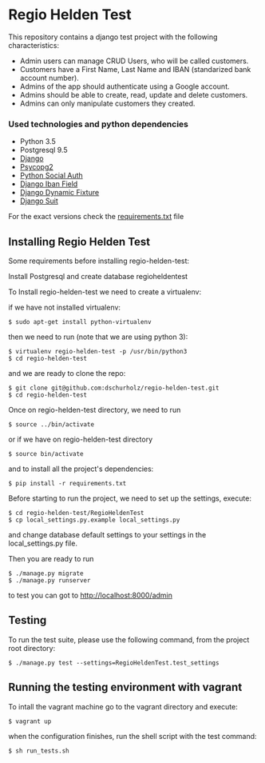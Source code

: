 # Regio Helden Test

This repository contains a django test project with the following characteristics:

 - Admin users can manage CRUD Users, who will be called customers.
 - Customers have a First Name, Last Name and IBAN (standarized bank account number).
 - Admins of the app should authenticate using a Google account.
 - Admins should be able to create, read, update and delete customers.
 - Admins can only manipulate customers they created.

### Used technologies and python dependencies

 - Python 3.5
 - Postgresql 9.5
 - [Django](https://github.com/django/django)
 - [Psycopg2](https://github.com/psycopg/psycopg2)
 - [Python Social Auth](https://github.com/omab/python-social-auth)
 - [Django Iban Field](https://github.com/Chedi/django-iban-field)
 - [Django Dynamic Fixture](https://github.com/paulocheque/django-dynamic-fixture)
 - [Django Suit](https://github.com/darklow/django-suit)

For the exact versions check the [requirements.txt](https://github.com/dschurholz/regio-helden-test/blob/master/requirements.txt) file

## Installing Regio Helden Test

Some requirements before installing regio-helden-test:

Install Postgresql and create database regioheldentest

To Install regio-helden-test we need to create a virtualenv:

if we have not installed virtualenv:

    $ sudo apt-get install python-virtualenv

then we need to run (note that we are using python 3):

    $ virtualenv regio-helden-test -p /usr/bin/python3
    $ cd regio-helden-test

and we are ready to clone the repo:

    $ git clone git@github.com:dschurholz/regio-helden-test.git
    $ cd regio-helden-test

Once on regio-helden-test directory, we need to run

    $ source ../bin/activate

or if we have on regio-helden-test directory

    $ source bin/activate

and to install all the project's dependencies:

    $ pip install -r requirements.txt

Before starting to run the project, we need to set up the settings, execute:

    $ cd regio-helden-test/RegioHeldenTest
    $ cp local_settings.py.example local_settings.py

and change database default settings to your settings in the local_settings.py file.

Then you are ready to run

    $ ./manage.py migrate
    $ ./manage.py runserver

to test you can got to [http://localhost:8000/admin](http://localhost:8000/admin)

## Testing

To run the test suite, please use the following command, from the project root directory:

    $ ./manage.py test --settings=RegioHeldenTest.test_settings

## Running the testing environment with vagrant

To intall the vagrant machine go to the vagrant directory and execute:

    $ vagrant up

when the configuration finishes, run the shell script with the test command:

    $ sh run_tests.sh
